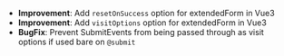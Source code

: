- **Improvement**: Add `resetOnSuccess` option for extendedForm in Vue3
- **Improvement**: Add `visitOptions` option for extendedForm in Vue3
- **BugFix**: Prevent SubmitEvents from being passed through as visit options if used bare on `@submit`
